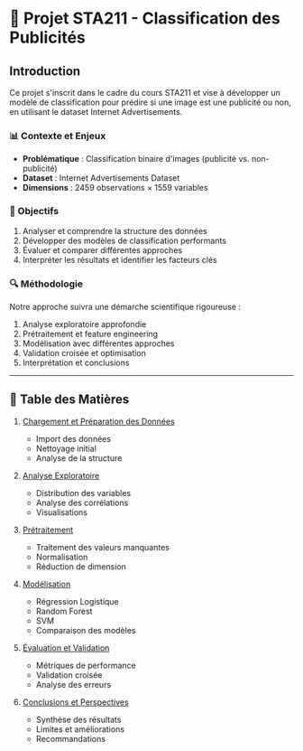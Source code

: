 # 🎯 Projet STA211 - Classification des Publicités

## Introduction

Ce projet s'inscrit dans le cadre du cours STA211 et vise à développer un modèle de classification pour prédire si une image est une publicité ou non, en utilisant le dataset Internet Advertisements. 

### 📊 Contexte et Enjeux
- **Problématique** : Classification binaire d'images (publicité vs. non-publicité)
- **Dataset** : Internet Advertisements Dataset
- **Dimensions** : 2459 observations × 1559 variables

### 🎯 Objectifs
1. Analyser et comprendre la structure des données
2. Développer des modèles de classification performants
3. Évaluer et comparer différentes approches
4. Interpréter les résultats et identifier les facteurs clés

### 🔍 Méthodologie
Notre approche suivra une démarche scientifique rigoureuse :
1. Analyse exploratoire approfondie
2. Prétraitement et feature engineering
3. Modélisation avec différentes approches
4. Validation croisée et optimisation
5. Interprétation et conclusions

---

## 📑 Table des Matières

1. [Chargement et Préparation des Données](#data-loading)
   - Import des données
   - Nettoyage initial
   - Analyse de la structure

2. [Analyse Exploratoire](#eda)
   - Distribution des variables
   - Analyse des corrélations
   - Visualisations

3. [Prétraitement](#preprocessing)
   - Traitement des valeurs manquantes
   - Normalisation
   - Réduction de dimension

4. [Modélisation](#modeling)
   - Régression Logistique
   - Random Forest
   - SVM
   - Comparaison des modèles

5. [Évaluation et Validation](#evaluation)
   - Métriques de performance
   - Validation croisée
   - Analyse des erreurs

6. [Conclusions et Perspectives](#conclusion)
   - Synthèse des résultats
   - Limites et améliorations
   - Recommandations 